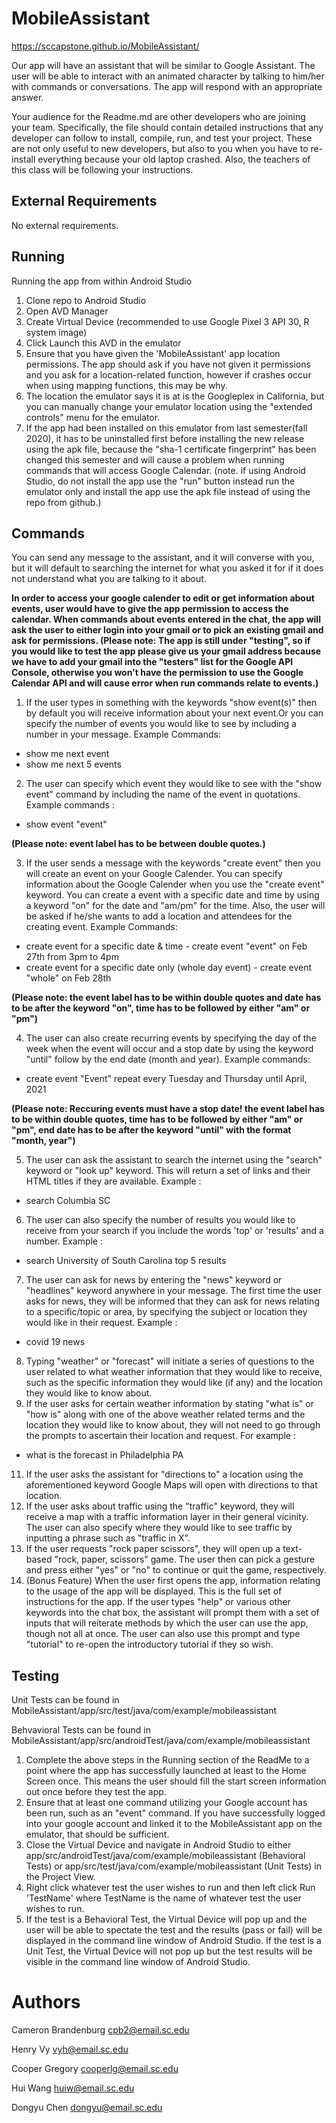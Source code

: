 # MobileAssistant

https://sccapstone.github.io/MobileAssistant/

Our app will have an assistant that will be similar to Google Assistant. The user
will be able to interact with an animated character by talking to him/her with commands 
or conversations. The app will respond with an appropriate answer.

Your audience for the Readme.md are other developers who are joining your team.
Specifically, the file should contain detailed instructions that any developer
can follow to install, compile, run, and test your project. These are not only
useful to new developers, but also to you when you have to re-install everything
because your old laptop crashed. Also, the teachers of this class will be
following your instructions.

## External Requirements

No external requirements.

## Running

Running the app from within Android Studio
1. Clone repo to Android Studio
2. Open AVD Manager
3. Create Virtual Device (recommended to use Google Pixel 3 API 30, R system image)
4. Click Launch this AVD in the emulator
5. Ensure that you have given the 'MobileAssistant' app location permissions. The app should ask if you have not given it permissions and you ask for a location-related function, however if crashes occur when using mapping functions, this may be why.
6. The location the emulator says it is at is the Googleplex in California, but you can manually change your emulator location using the "extended controls" menu for the emulator.
7. If the app had been installed on this emulator from last semester(fall 2020), it has to be uninstalled first before installing the new release using the apk file, because the "sha-1 certificate fingerprint" has been changed this semester and will cause a problem when running commands that will access Google Calendar. (note. if using Android Studio, do not install the app use the "run" button instead run the emulator only and install the app use the apk file instead of using the repo from github.)

## Commands

You can send any message to the assistant, and it will converse with you, but it will default to searching the internet for what you asked it for if it does not understand what you are talking to it about. 

**In order to access your google calender to edit or get information about events, user would have to give the app permission to access the calendar. When commands about events entered in the chat, the app will ask the user to either login into your gmail or to pick an existing gmail and ask for permissions. (Please note: The app is still under "testing", so if you would like to test the app please give us your gmail address because we have to add your gmail into the "testers" list for the Google API Console, otherwise you won't have the permission to use the Google Calendar API and will cause error when run commands relate to events.)**

1. If the user types in something with the keywords "show event(s)" then by default you will receive information about your next event.Or you can specify the number of events you would like to see by including a number in your message. Example Commands:
* show me next event
* show me next 5 events
2. The user can specify which event they would like to see with the "show event" command by including the name of the event in quotations. Example commands :
* show event "event"

**(Please note: event label has to be between double quotes.)**

3. If the user sends a message with the keywords "create event" then you will create an event on your Google Calender. You can specify information about the Google Calender when you use the "create event" keyword. You can create a event with a specific date and time by using a keyword "on" for the date and "am/pm" for the time. Also, the user will be asked if he/she wants to add a location and attendees for the creating event. Example Commands:
* create event for a specific date & time     -    create event "event" on Feb 27th from 3pm to 4pm   
* create event for a specific date only (whole day event)    - create event "whole" on Feb 28th

**(Please note: the event label has to be within double quotes and date has to be after the keyword "on", time has to be followed by either "am" or "pm")**

4. The user can also create recurring events by specifying the day of the week when the event will occur and a stop date by using the keyword "until" follow by the end date (month and year). Example commands:
* create event "Event" repeat every Tuesday and Thursday until April, 2021

**(Please note: Reccuring events must have a stop date! the event label has to be within double quotes, time has to be followed by either "am" or "pm", end date has to be after the keyword "until" with the format "month, year")**

5. The user can ask the assistant to search the internet using the "search" keyword or "look up" keyword. This will return a set of links and their HTML titles if they are available. Example :
* search Columbia SC
6. The user can also specify the number of results you would like to receive from your search if you include the words 'top' or 'results' and a number. Example :
* search University of South Carolina top 5 results
7. The user can ask for news by entering the "news" keyword or "headlines" keyword anywhere in your message. The first time the user asks for news, they will be informed that they can ask for news relating to a specific/topic or area, by specifying the subject or location they would like in their request. Example :
* covid 19 news
8. Typing "weather" or "forecast" will initiate a series of questions to the user related to what weather information that they would like to receive, such as the specific information they would like (if any) and the location they would like to know about.
9. If the user asks for certain weather information by stating "what is" or "how is" along with one of the above weather related terms and the location they would like to know about, they will not need to go through the prompts to ascertain their location and request. For example :
* what is the forecast in Philadelphia PA
11. If the user asks the assistant for "directions to" a location using the aforementioned keyword Google Maps will open with directions to that location.
12. If the user asks about traffic using the "traffic" keyword, they will receive a map with a traffic information layer in their general vicinity. The user can also specify where they would like to see traffic by inputting a phrase such as "traffic in X".
13. If the user requests "rock paper scissors", they will open up a text-based "rock, paper, scissors" game. The user then can pick a gesture and press either "yes" or "no" to continue or quit the game, respectively.
14. (Bonus Feature) When the user first opens the app, information relating to the usage of the app will be displayed. This is the full set of instructions for the app. If the user types "help" or various other keywords into the chat box, the assistant will prompt them with a set of inputs that will reiterate methods by which the user can use the app, though not all at once. The user can also use this prompt and type "tutorial" to re-open the introductory tutorial if they so wish.

## Testing
Unit Tests can be found in MobileAssistant/app/src/test/java/com/example/mobileassistant

Behvavioral Tests can be found in MobileAssistant/app/src/androidTest/java/com/example/mobileassistant

1. Complete the above steps in the Running section of the ReadMe to a point where the app has successfully launched at least to the Home Screen once. This means the user should fill the start screen information out once before they test the app.
2. Ensure that at least one command utilizing your Google account has been run, such as an "event" command. If you have successfully logged into your google account and linked it to the MobileAssistant app on the emulator, that should be sufficient.
3. Close the Virtual Device and navigate in Android Studio to either app/src/androidTest/java/com/example/mobileassistant (Behavioral Tests) or app/src/test/java/com/example/mobileassistant (Unit Tests) in the Project View.
4. Right click whatever test the user wishes to run and then left click Run 'TestName' where TestName is the name of whatever test the user wishes to run.
5. If the test is a Behavioral Test, the Virtual Device will pop up and the user will be able to spectate the test and the results (pass or fail) will be displayed in the command line window of Android Studio. If the test is a Unit Test, the Virtual Device will not pop up but the test results will be visible in the command line window of Android Studio.

# Authors

Cameron Brandenburg cpb2@email.sc.edu

Henry Vy vyh@email.sc.edu

Cooper Gregory cooperlg@email.sc.edu

Hui Wang huiw@email.sc.edu

Dongyu Chen dongyu@email.sc.edu

